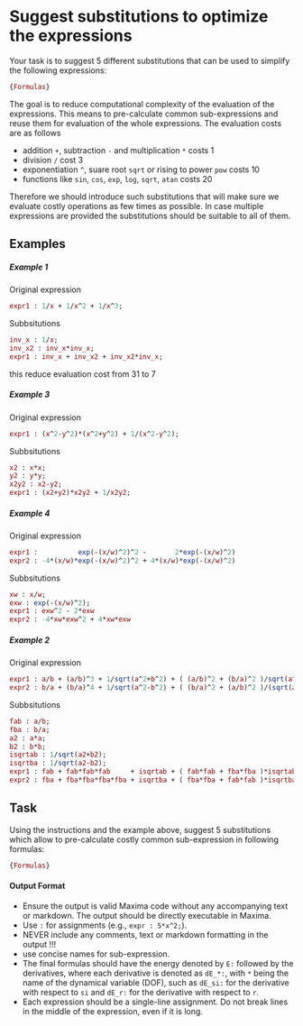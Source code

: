 # Suggest substitutions to optimize the expressions

Your task is to suggest 5 different substitutions that can be used to simplify the following expressions:

```Maxima
{Formulas}
```

The goal is to reduce computational complexity of the evaluation of the expressions. This means to pre-calculate common sub-expressions and reuse them for evaluation of the whole expressions. The evaluation costs are as follows

 * addition `+`, subtraction `-` and multiplication `*` costs 1
 * division `/` cost 3
 * exponentiation `^`, suare root `sqrt` or rising to power `pow` costs 10
 * functions like `sin`, `cos`, `exp`, `log`, `sqrt`, `atan` costs 20

Therefore we should introduce such substitutions that will make sure we evaluate costly operations as few times as possible. In case multiple expressions are provided the substitutions should be suitable to all of them.

## Examples

##### Example 1

Original expression
```Maxima
expr1 : 1/x + 1/x^2 + 1/x^3;
```
Subbsitutions
```Maxima
inv_x : 1/x;
inv_x2 : inv_x*inv_x;
expr1 : inv_x + inv_x2 + inv_x2*inv_x;
```
this reduce evaluation cost from 31 to 7

##### Example 3

Original expression
```Maxima
expr1 : (x^2-y^2)*(x^2+y^2) + 1/(x^2-y^2);
```
Subbsitutions
```Maxima
x2 : x*x; 
y2 : y*y; 
x2y2 : x2-y2; 
expr1 : (x2+y2)*x2y2 + 1/x2y2;
```

##### Example 4

Original expression
```Maxima
expr1 :          exp(-(x/w)^2)^2 -       2*exp(-(x/w)^2)
expr2 : -4*(x/w)*exp(-(x/w)^2)^2 + 4*(x/w)*exp(-(x/w)^2)
```
Subbsitutions
```Maxima
xw : x/w;
exw : exp(-(x/w)^2);
expr1 : exw^2 - 2*exw
expr2 : -4*xw*exw^2 + 4*xw*exw
```

##### Example 2

Original expression
```Maxima
expr1 : a/b + (a/b)^3 + 1/sqrt(a^2+b^2) + ( (a/b)^2 + (b/a)^2 )/sqrt(a^2+b^2)^3;
expr2 : b/a + (b/a)^4 + 1/sqrt(a^2-b^2) + ( (b/a)^2 + (a/b)^2 )/(sqrt(a^2+b^2)^2*sqrt(a^2-b^2));
```
Subbsitutions
```Maxima
fab : a/b;
fba : b/a;
a2 : a*a;
b2 : b*b;
isqrtab : 1/sqrt(a2+b2);
isqrtba : 1/sqrt(a2-b2);
expr1 : fab + fab*fab*fab     + isqrtab + ( fab*fab + fba*fba )*isqrtab*isqrtab*isqrtab;
expr2 : fba + fba*fba*fba*fba + isqrtba + ( fba*fba + fab*fab )*isqrtba*isqrtab*isqrtab;
```

## Task

Using the instructions and the example above, suggest 5 substitutions which allow to pre-calculate costly common sub-expression in following formulas:

```Maxima
{Formulas}
```

#### Output Format

- Ensure the output is valid Maxima code without any accompanying text or markdown. The output should be directly executable in Maxima.
- Use `:` for assignments (e.g., `expr : 5*x^2;`).
- NEVER include any comments, text or markdown formatting in the output !!!
- use concise names for sub-expression.
- The final formulas should have the energy denoted by `E:` followed by the derivatives, where each derivative is denoted as `dE_*:`, with `*` being the name of the dynamical variable (DOF), such as `dE_si:` for the derivative with respect to `si` and `dE_r:` for the derivative with respect to `r`.
- Each expression should be a single-line assignment. Do not break lines in the middle of the expression, even if it is long.
